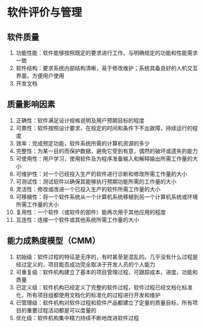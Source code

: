 # 软件评价与管理

## 软件质量

1. 功能性能：软件能够按照既定的要求进行工作，与明确规定的功能和性能需求一致
2. 软件结构：要求系统内部结构清晰，易于修改维护；系统具备良好的人机交互界面，方便用户使用
3. 开发文档

## 质量影响因素

1. 正确性：软件满足设计规格说明及用户预期目标的程度
2. 可靠性：软件按照设计要求，在规定的时间和条件下不出故障，持续运行的程度
3. 效率：完成预定功能，软件系统所需的计算机资源的多少
4. 完整性：为某一目的而保护数据，避免它受到有意，偶然的破坏或遗失的能力
5. 可使用性：用户学习，使用软件及为程序准备输入和解释输出所需工作量的大小
6. 可维护性：对一个已经投入生产的软件进行诊断和修改所需工作量的大小
7. 可测试性：测试软件以确保其能够执行预期功能所需的工作量的大小
8. 灵活性：修改或改进一个已投入生产的软件所需工作量的大小
9. 可移植性：将一个软件系统从一个计算机系统移植到另一个计算机系统或环境所需工作量的大小
10. 复用性：一个软件（或软件的部件）能再次用于其他应用的程度
11. 互连性：连接一个软件或其他系统所需工作量的大小

## 能力成熟度模型（CMM）

1. 初始级：软件过程的特征是无序的，有时甚至是混乱的。几乎没有什么过程是经过定义的，项目能否成功完全取决于开发人员的个人能力
2. 可重复级：软件机构建立了基本的项目管理过程，可跟踪成本，进度，功能和质量
3. 已定义级：软件机构已经定义了完整的软件过程，软件过程已经文档化标准化，所有项目组都使用文档化的标准化的过程进行开发和维护
4. 已管理级：软件机构对软件过程和软件产品都建立了定量的质量目标，所有项目的重要过程活动都是可以度量的
5. 优化级：软件机构集中精力持续不断地改进软件过程